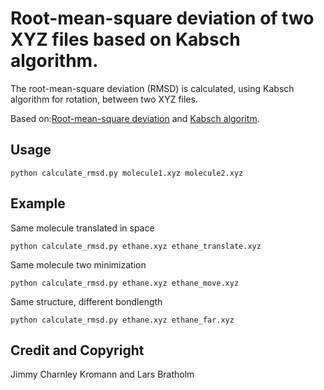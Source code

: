 Root-mean-square deviation of two XYZ files based on Kabsch algorithm.
====

The root-mean-square deviation (RMSD) is calculated, using Kabsch algorithm for rotation, between two XYZ files.

Based on:[Root-mean-square deviation](http://en.wikipedia.org/wiki/Root-mean-square_deviation_(bioinformatics)) and [Kabsch algoritm](http://en.wikipedia.org/wiki/Kabsch_algorithm).

## Usage

    python calculate_rmsd.py molecule1.xyz molecule2.xyz

## Example

Same molecule translated in space

    python calculate_rmsd.py ethane.xyz ethane_translate.xyz

Same molecule two minimization

    python calculate_rmsd.py ethane.xyz ethane_move.xyz

Same structure, different bondlength

    python calculate_rmsd.py ethane.xyz ethane_far.xyz

## Credit and Copyright

Jimmy Charnley Kromann and Lars Bratholm


